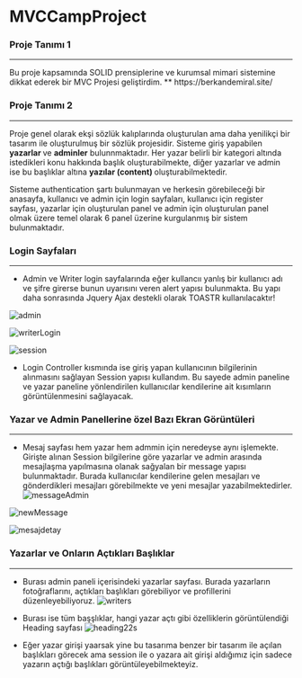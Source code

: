 # MVCCampProject
### Proje Tanımı 1
<hr>
Bu proje kapsamında SOLID prensiplerine ve kurumsal mimari sistemine dikkat ederek bir MVC Projesi geliştirdim. 
** https://berkandemiral.site/

### Proje Tanımı 2
<hr>

Proje genel olarak ekşi sözlük kalıplarında oluşturulan ama daha yenilikçi bir tasarım ile oluşturulmuş bir sözlük projesidir. Sisteme giriş yapabilen <b> yazarlar </b> ve <b>adminler</b> bulunnmaktadır. Her yazar belirli bir kategori altında istedikleri konu hakkında başlık oluşturabilmekte, diğer yazarlar ve admin ise bu başlıklar altına <b>yazılar (content) </b> oluşturabilmektedir.

Sisteme authentication şartı bulunmayan ve herkesin görebileceği bir anasayfa, kullanıcı ve admin için login sayfaları, kullanıcı için register sayfası, yazarlar için oluşturulan panel ve admin için oluşturulan panel olmak üzere temel olarak 6 panel üzerine kurgulanmış bir sistem bulunmaktadır. 

### Login Sayfaları 
<hr>

* Admin ve Writer login sayfalarında eğer kullancıı yanlış bir kullanıcı adı ve şifre girerse bunun uyarısını veren alert yapısı bulunmakta. Bu yapı daha sonrasında Jquery Ajax destekli olarak TOASTR kullanılacaktır! 

![admin](https://user-images.githubusercontent.com/54038172/134563693-0b8f9c51-2ced-4b86-bcba-8a1ba82eabe0.PNG)

![writerLogin](https://user-images.githubusercontent.com/54038172/134557203-8ba94141-1d58-485e-80f4-5db9e23cba8b.PNG)

![session](https://user-images.githubusercontent.com/54038172/134557229-1d10b0b7-7fe0-473e-940a-e85307579e21.PNG)
* Login Controller kısmında ise giriş yapan kullanıcının bilgilerinin alınmasını sağlayan Session yapısı kullandım. Bu sayede admin paneline ve yazar paneline yönlendirilen kullanıcılar kendilerine ait kısımların görüntülenmesini sağlayacak.

### Yazar ve Admin Panellerine özel Bazı Ekran Görüntüleri
<hr>

* Mesaj sayfası hem yazar hem admmin için neredeyse aynı işlemekte. Girişte alınan Session bilgilerine göre yazarlar ve admin arasında mesajlaşma yapılmasına olanak sağyalan bir message yapısı bulunmaktadır. Burada kullanıcılar kendilerine gelen mesajları ve gönderdikleri mesajları görebilmekte ve yeni mesajlar yazabilmektedirler. 
![messageAdmin](https://user-images.githubusercontent.com/54038172/134557810-706e83fc-2fec-4cc0-95f5-8f8c90daa75d.PNG)

![newMessage](https://user-images.githubusercontent.com/54038172/134558424-e111f95b-655a-4311-9957-d5413b8b21a5.PNG)

![mesajdetay](https://user-images.githubusercontent.com/54038172/134558886-5fd0c80c-3855-4a81-96ed-57d1c1fe118f.PNG)

### Yazarlar ve Onların Açtıkları Başlıklar
<hr>

* Burası admin paneli içerisindeki yazarlar sayfası. Burada yazarların fotoğraflarını, açtıkları başlıkları görebiliyor ve profillerini düzenleyebiliyoruz.
![writers](https://user-images.githubusercontent.com/54038172/134563018-a44f1bea-16eb-483b-9211-e482ec25268e.PNG)

* Burası ise tüm başşlıklar, hangi yazar açtı gibi özelliklerin görüntülendiği Heading sayfası
![heading22s](https://user-images.githubusercontent.com/54038172/134565372-74836d46-9ce4-4a9b-aab2-b1cb0734512b.PNG)

* Eğer yazar girişi yaarsak yine bu tasarıma benzer bir tasarım ile açılan başlıkları görecek ama session ile o yazara ait girişi aldığımız için sadece yazarın açtığı başlıkları görüntüleyebilmekteyiz. 


